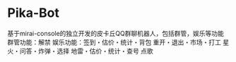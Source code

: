 # Pika-Bot
基于mirai-console的独立开发的皮卡丘QQ群聊机器人，包括群管，娱乐等功能
群管功能：解禁
娱乐功能：签到・估价・统计・背包
				 重开・退出・市场・打工
				 星火・问答・炸弹・选择
				 地雷・估价・统计・查号
         点歌
